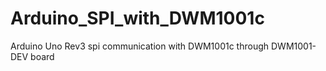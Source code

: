 # Arduino_SPI_with_DWM1001c
Arduino Uno Rev3 spi communication with DWM1001c through DWM1001-DEV board
